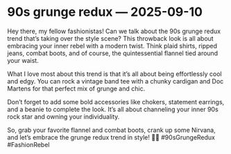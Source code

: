 # 90s grunge redux — 2025-09-10

Hey there, my fellow fashionistas! Can we talk about the 90s grunge redux trend that’s taking over the style scene? This throwback look is all about embracing your inner rebel with a modern twist. Think plaid shirts, ripped jeans, combat boots, and of course, the quintessential flannel tied around your waist. 

What I love most about this trend is that it’s all about being effortlessly cool and edgy. You can rock a vintage band tee with a chunky cardigan and Doc Martens for that perfect mix of grunge and chic. 

Don’t forget to add some bold accessories like chokers, statement earrings, and a beanie to complete the look. It’s all about channeling your inner 90s rock star and owning your individuality.

So, grab your favorite flannel and combat boots, crank up some Nirvana, and let’s embrace the grunge redux trend in style! 🤘✨ #90sGrungeRedux #FashionRebel